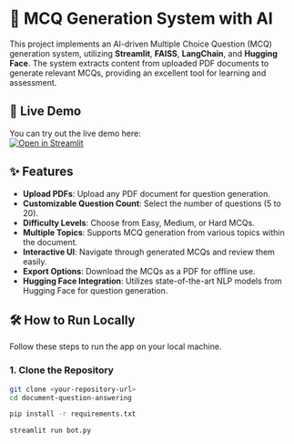 # 📄 MCQ Generation System with AI

This project implements an AI-driven Multiple Choice Question (MCQ) generation system, utilizing **Streamlit**, **FAISS**, **LangChain**, and **Hugging Face**. The system extracts content from uploaded PDF documents to generate relevant MCQs, providing an excellent tool for learning and assessment.

## 🚀 Live Demo

You can try out the live demo here:  
[![Open in Streamlit](https://static.streamlit.io/badges/streamlit_badge_black_white.svg)](https://ai-mcqgenerator.streamlit.app/)

## ✨ Features

- **Upload PDFs**: Upload any PDF document for question generation.
- **Customizable Question Count**: Select the number of questions (5 to 20).
- **Difficulty Levels**: Choose from Easy, Medium, or Hard MCQs.
- **Multiple Topics**: Supports MCQ generation from various topics within the document.
- **Interactive UI**: Navigate through generated MCQs and review them easily.
- **Export Options**: Download the MCQs as a PDF for offline use.
- **Hugging Face Integration**: Utilizes state-of-the-art NLP models from Hugging Face for question generation.

## 🛠️ How to Run Locally

Follow these steps to run the app on your local machine.

### 1. Clone the Repository

```bash
git clone <your-repository-url>
cd document-question-answering

pip install -r requirements.txt

streamlit run bot.py
